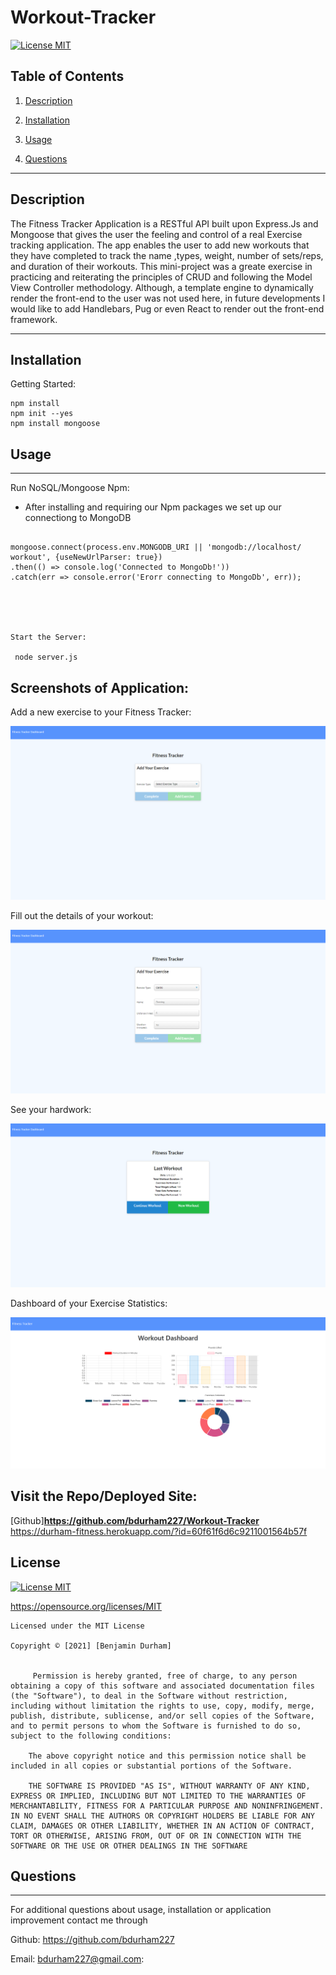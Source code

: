 # Workout-Tracker

[![License MIT](https://img.shields.io/apm/l/pack)](https://spdx.org/licenses/MIT.html)
 ## Table of Contents
1. [Description](#description)

2. [Installation](#installation)

3. [Usage](#usage)

4. [Questions](#questions)

-----

## Description
The Fitness Tracker Application is a RESTful API built upon Express.Js and Mongoose that gives the user the feeling and control of a real Exercise tracking application. The app enables the user to add new workouts that they have completed to track the name ,types, weight, number of sets/reps, and duration of their workouts. This mini-project was a greate exercise in practicing and reiterating the principles of CRUD and following the Model View Controller methodology. Although, a template engine to dynamically render the front-end to the user was not used here, in future developments I would like to add Handlebars, Pug or even React to render out the front-end framework.

 -----

 ## Installation
 

   Getting Started:
   
  
  

    npm install
    npm init --yes
    npm install mongoose
  



  



 ## Usage

 ---

 Run NoSQL/Mongoose Npm:
  * After installing and requiring our Npm packages we set up our connectiong to MongoDB
  ```

  mongoose.connect(process.env.MONGODB_URI || 'mongodb://localhost/   workout', {useNewUrlParser: true})
  .then(() => console.log('Connected to MongoDb!'))
  .catch(err => console.error('Erorr connecting to MongoDb', err));

 
    
   

 Start the Server:  
 
   node server.js 
```






Screenshots of Application:
--
Add a new exercise to your Fitness Tracker: 

![Screenshot](img/addexercise.png)

Fill out the details of your workout:

![Screenshot](img/exerciseform.png)

See your hardwork:

![Screenshot](img/completedexercise.png)

Dashboard of your Exercise Statistics:

![Screenshot](img/exercisestats.png)



Visit the Repo/Deployed Site: 
--
[Github]**<https://github.com/bdurham227/Workout-Tracker>**
https://durham-fitness.herokuapp.com/?id=60f61f6d6c9211001564b57f

   







 ## License
 
[![License MIT](https://img.shields.io/apm/l/pack)](https://spdx.org/licenses/MIT.html)

   https://opensource.org/licenses/MIT

    Licensed under the MIT License

    Copyright © [2021] [Benjamin Durham]
    

         Permission is hereby granted, free of charge, to any person obtaining a copy of this software and associated documentation files (the "Software"), to deal in the Software without restriction, including without limitation the rights to use, copy, modify, merge, publish, distribute, sublicense, and/or sell copies of the Software, and to permit persons to whom the Software is furnished to do so, subject to the following conditions:
        
        The above copyright notice and this permission notice shall be included in all copies or substantial portions of the Software.
        
        THE SOFTWARE IS PROVIDED "AS IS", WITHOUT WARRANTY OF ANY KIND, EXPRESS OR IMPLIED, INCLUDING BUT NOT LIMITED TO THE WARRANTIES OF MERCHANTABILITY, FITNESS FOR A PARTICULAR PURPOSE AND NONINFRINGEMENT. IN NO EVENT SHALL THE AUTHORS OR COPYRIGHT HOLDERS BE LIABLE FOR ANY CLAIM, DAMAGES OR OTHER LIABILITY, WHETHER IN AN ACTION OF CONTRACT, TORT OR OTHERWISE, ARISING FROM, OUT OF OR IN CONNECTION WITH THE SOFTWARE OR THE USE OR OTHER DEALINGS IN THE SOFTWARE



 ## Questions
 ---
 For additional questions about usage, installation or application improvement contact me through

Github: https://github.com/bdurham227

Email: bdurham227@gmail.com:

